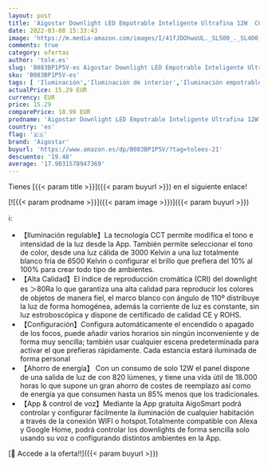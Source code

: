 ```yaml
---
layout: post
title: 'Aigostar Downlight LED Empotrable Inteligente Ultrafina 12W  CCT. Regulable de luz cálida a blanca 3000-6500K  820lm. Compatible Alexa y Google Home. foco empotrable LED: 17 x 3 2 cm alto.'
date: 2022-03-08 15:33:43
image: 'https://m.media-amazon.com/images/I/41fJDOhwoUL._SL500_._SL400_.jpg'
comments: true
category: ofertas
author: 'tole.es'
slug: 'B083BP1P5V-es Aigostar Downlight LED Empotrable Inteligente Ultrafina...'
sku: 'B083BP1P5V-es'
tags: [ 'Iluminación','Iluminación de interior','Iluminación empotrable de interior','aigostar','alexa','google','home', ]
actualPrice: 15.29 EUR
currency: EUR
price: 15.29
comparePrice: 18.99 EUR
prodname: 'Aigostar Downlight LED Empotrable Inteligente Ultrafina 12W  CCT. Regulable de luz cálida a blanca 3000-6500K  820lm. Compatible Alexa y Google Home. foco empotrable LED: 17 x 3 2 cm alto.'
country: 'es'
flag: '🇪🇸'
brand: 'Aigostar'
buyurl: 'https://www.amazon.es/dp/B083BP1P5V/?tag=tolees-21'
descuento: '19.48'
average: '17.9031578947369'
---
```


Tienes [{{< param title >}}]({{< param buyurl >}}) en el siguiente enlace!

[![{{< param prodname >}}]({{< param image >}})]({{< param buyurl >}})

ℹ️:

- 【Iluminación regulable】La tecnología CCT permite modifica el tono e intensidad de la luz desde la App. También permite seleccionar el tono de color, desde una luz cálida de 3000 Kelvin a una luz totalmente blanco fría de 6500 Kelvin o configurar el brillo que prefiera del 10% al 100% para crear todo tipo de ambientes.
- 【Alta Calidad】El índice de reproducción cromática (CRI) del downlight es ＞80Ra lo que garantiza una alta calidad para reproducir los colores de objetos de manera fiel, el marco blanco con ángulo de 110º distribuye la luz de forma homogénea, además la corriente de luz es constante, sin luz estroboscópica y dispone de certificado de calidad CE y ROHS.
- 【Configuración】Configura automáticamente el encendido o apagado de los focos, puede añadir varios horarios sin ningún inconveniente y de forma muy sencilla; también usar cualquier escena predeterminada para activar el que prefieras rápidamente. Cada estancia estará iluminada de forma personal
- 【Ahorro de energía】 Con un consumo de solo 12W el panel dispone de una salida de luz de con 820 lúmenes, y tiene una vida útil de 18.000 horas lo que supone un gran ahorro de costes de reemplazo así como de energía ya que consumen hasta un 85% menos que los tradicionales.
- 【App & control de voz】Mediante la App gratuita AigoSmart podrá controlar y configurar fácilmente la iluminación de cualquier habitación a través de la conexión WIFI o hotspot.Totalmente compatible con Alexa y Google Home, podrá controlar los downlights de forma sencilla solo usando su voz o configurando distintos ambientes en la App.

[🛒 Accede a la oferta!!]({{< param buyurl >}})
